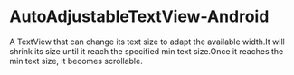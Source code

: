 # AutoAdjustableTextView-Android
A TextView that can change its text size to adapt the available width.It will shrink its size until it reach the specified min text size.Once it reaches the min text size, it becomes scrollable.
